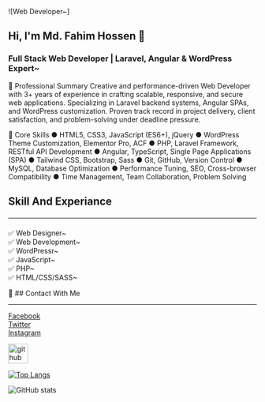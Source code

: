 ![Web Developer~]

## Hi, I'm Md. Fahim Hossen 👋
### Full Stack Web Developer | Laravel, Angular & WordPress Expert~

🧾 Professional Summary
Creative and performance-driven Web Developer with 3+ years of experience in crafting scalable,
responsive, and secure web applications. Specializing in Laravel backend systems, Angular SPAs,
and WordPress customization. Proven track record in project delivery, client satisfaction, and
problem-solving under deadline pressure.

🧰 Core Skills
● HTML5, CSS3, JavaScript (ES6+), jQuery
● WordPress Theme Customization, Elementor Pro, ACF
● PHP, Laravel Framework, RESTful API Development
● Angular, TypeScript, Single Page Applications (SPA)
● Tailwind CSS, Bootstrap, Sass
● Git, GitHub, Version Control
● MySQL, Database Optimization
● Performance Tuning, SEO, Cross-browser Compatibility
● Time Management, Team Collaboration, Problem Solving

## Skill And Experiance <hr>
✅ Web Designer~ <br>
✅ Web Development~ <br>
✅ WordPressr~  <br>
✅ JavaScript~ <br>
✅ PHP~  <br>
✅ HTML/CSS/SASS~  <br>

🙂 ## Contact With Me <hr>
<a href="https://www.facebook.com/mdfahim.hossensujon">Facebook</a> <br>
<a href="https://twitter.com/MdFahimHossenS">Twitter</a> <br>
<a href="https://www.instagram.com/mdfahim9710">Instagram</a> <br>


[<img src='https://cdn.jsdelivr.net/npm/simple-icons@3.0.1/icons/github.svg' alt='github' height='40'>](https://github.com/FahimTs)  

[![Top Langs](https://github-readme-stats.vercel.app/api/top-langs/?username=FahimTs)](https://github.com/anuraghazra/github-readme-stats)

![GitHub stats](https://github-readme-stats.vercel.app/api?username=FahimTs&show_icons=true)  

